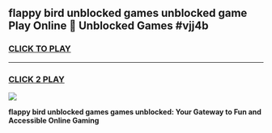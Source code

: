 
## flappy bird unblocked games unblocked game Play Online 👋 Unblocked Games #vjj4b
<h3>
<a href="https://premium.freeplayer.one?title=flappy_bird_unblocked_games&ref=21F">CLICK TO PLAY</a></h3>
<hr>

<h3>
<a href="https://premium.freeplayer.one?title=flappy_bird_unblocked_games&ref=21F">CLICK 2 PLAY</a>
  
</h3>

<a href="https://premium.freeplayer.one?title=flappy_bird_unblocked_games&ref=21F/"><img src="https://clearcache.store/games.png"></a>


**flappy bird unblocked games games unblocked: Your Gateway to Fun and Accessible Online Gaming**
